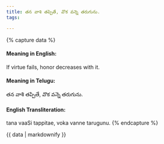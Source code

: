 ```yaml
---
title: తన వాశి తప్పితే, వొక వన్నె తరుగును.
tags:

---
```


{% capture data %}
#### Meaning in English:
If virtue fails, honor decreases with it.

#### Meaning in Telugu:
తన వాశి తప్పితే, వొక వన్నె తరుగును.

#### English Transliteration:
tana vaaSi tappitae, voka vanne tarugunu.
{% endcapture %}

<div class="notice">{{ data | markdownify }}</div>

